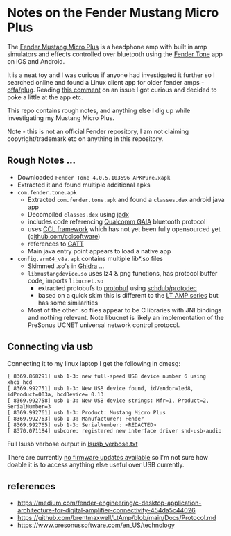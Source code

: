 # Notes on the Fender Mustang Micro Plus

The [Fender Mustang Micro Plus](https://www.fender.com/en-US/guitar-amplifiers/contemporary-digital/mustang-micro-plus/2311600000.html) is a headphone amp with built in amp simulators and effects controlled over bluetooth using the [Fender Tone](https://support.fender.com/en-US/knowledgebase/category/?id=CAT-01041) app on iOS and Android.

It is a neat toy and I was curious if anyone had investigated it further so I searched online and found a Linux client app for older fender amps - [offa/plug](https://github.com/offa/plug). Reading [this comment](https://github.com/offa/plug/issues/25#issuecomment-2420879538) on an issue I got curious and decided to poke a little at the app etc.

This repo contains rough notes, and anything else I dig up while investigating my Mustang Micro Plus.

Note - this is not an official Fender repository, I am not claiming copyright/trademark etc on anything in this repository. 

## Rough Notes ...

- Downloaded `Fender Tone_4.0.5.103596_APKPure.xapk`
- Extracted it and found multiple additional apks
 - `com.fender.tone.apk`
   - Extracted `com.fender.tone.apk` and found a `classes.dex` android java app
   - Decompiled `classes.dex` using [jadx](https://github.com/skylot/jadx)
    - includes code referencing [Qualcomm GAIA](https://cweiske.de/tagebuch/bluetooth-gaia.htm) bluetooth protocol
    - uses [CCL framework](https://ccl.devl) which has not yet been fully opensourced yet ([github.com/cclsoftware](https://github.com/cclsoftware))
    - references to [GATT](https://learn.adafruit.com/introduction-to-bluetooth-low-energy/gatt)
    - Main java entry point appears to load a native app
  - `config.arm64_v8a.apk` contains multiple lib\*.so files
    - Skimmed .so's in [Ghidra](https://ghidra-sre.org/) ...
    - `libmustangdevice.so` uses lz4 & png functions, has protocol buffer code, imports `libucnet.so` 
       - extracted protobufs to [protobuf](./protobuf) using [schdub/protodec](https://github.com/schdub/protodec)
       - based on a quick skim this is different to the [LT AMP series](https://github.com/brentmaxwell/LtAmp/blob/main/Schema/protobuf/) but has some similarities
    - Most of the other .so files appear to be C libraries with JNI bindings and nothing relevant. Note libucnet is likely an implementation of the PreSonus UCNET universal network control protocol.

## Connecting via usb
Connecting it to my linux laptop I get the following in dmesg:
```
[ 8369.868291] usb 1-3: new full-speed USB device number 6 using xhci_hcd
[ 8369.992751] usb 1-3: New USB device found, idVendor=1ed8, idProduct=003a, bcdDevice= 0.13
[ 8369.992758] usb 1-3: New USB device strings: Mfr=1, Product=2, SerialNumber=3
[ 8369.992761] usb 1-3: Product: Mustang Micro Plus
[ 8369.992763] usb 1-3: Manufacturer: Fender
[ 8369.992765] usb 1-3: SerialNumber: <REDACTED>
[ 8370.071184] usbcore: registered new interface driver snd-usb-audio
```

Full lsusb verbose output in [lsusb\_verbose.txt](./lsusb_verbose.txt)

There are currently [no firmware updates available](https://fendercustomersupport.microsoftcrmportals.com/en-us/knowledgebase/article/KA-02267) so I'm not sure how doable it is to access anything else useful over USB currently.


## references
* https://medium.com/fender-engineering/c-desktop-application-architecture-for-digital-amplifier-connectivity-454da5c44026
* https://github.com/brentmaxwell/LtAmp/blob/main/Docs/Protocol.md
* https://www.presonussoftware.com/en_US/technology
